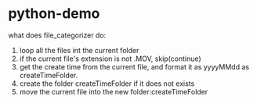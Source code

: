 # python-demo


what does file_categorizer do:
1. loop all the files int the current folder
2. if the current file's extension is not .MOV, skip(continue)
3. get the create time from the current file, and format it as yyyyMMdd as createTimeFolder.
4. create the folder createTimeFolder if it does not exists
5. move the current file into the new folder:createTimeFolder
